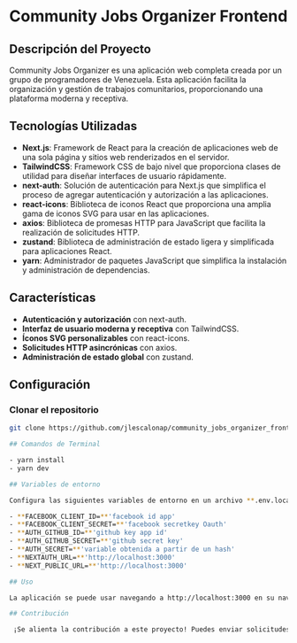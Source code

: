 # Community Jobs Organizer Frontend

## Descripción del Proyecto

Community Jobs Organizer es una aplicación web completa creada por un grupo de programadores de Venezuela. Esta aplicación facilita la organización y gestión de trabajos comunitarios, proporcionando una plataforma moderna y receptiva.

## Tecnologías Utilizadas

- **Next.js**: Framework de React para la creación de aplicaciones web de una sola página y sitios web renderizados en el servidor.
- **TailwindCSS**: Framework CSS de bajo nivel que proporciona clases de utilidad para diseñar interfaces de usuario rápidamente.
- **next-auth**: Solución de autenticación para Next.js que simplifica el proceso de agregar autenticación y autorización a las aplicaciones.
- **react-icons**: Biblioteca de iconos React que proporciona una amplia gama de iconos SVG para usar en las aplicaciones.
- **axios**: Biblioteca de promesas HTTP para JavaScript que facilita la realización de solicitudes HTTP.
- **zustand**: Biblioteca de administración de estado ligera y simplificada para aplicaciones React.
- **yarn**: Administrador de paquetes JavaScript que simplifica la instalación y administración de dependencias.

## Características

- **Autenticación y autorización** con next-auth.
- **Interfaz de usuario moderna y receptiva** con TailwindCSS.
- **Íconos SVG personalizables** con react-icons.
- **Solicitudes HTTP asincrónicas** con axios.
- **Administración de estado global** con zustand.

## Configuración

### Clonar el repositorio

```bash
git clone https://github.com/jlescalonap/community_jobs_organizer_front

## Comandos de Terminal

- yarn install
- yarn dev

## Variables de entorno

Configura las siguientes variables de entorno en un archivo **.env.local:**

- **FACEBOOK_CLIENT_ID=**'facebook id app'
- **FACEBOOK_CLIENT_SECRET=**'facebook secretkey Oauth'
- **AUTH_GITHUB_ID=**'github key app id'
- **AUTH_GITHUB_SECRET=**'github secret key'
- **AUTH_SECRET=**'variable obtenida a partir de un hash'
- **NEXTAUTH_URL=**'http://localhost:3000'
- **NEXT_PUBLIC_URL=**'http://localhost:3000'

## Uso

La aplicación se puede usar navegando a http://localhost:3000 en su navegador web.

## Contribución

 ¡Se alienta la contribución a este proyecto! Puedes enviar solicitudes de extracción para corregir errores, agregar funciones o mejorar la documentación